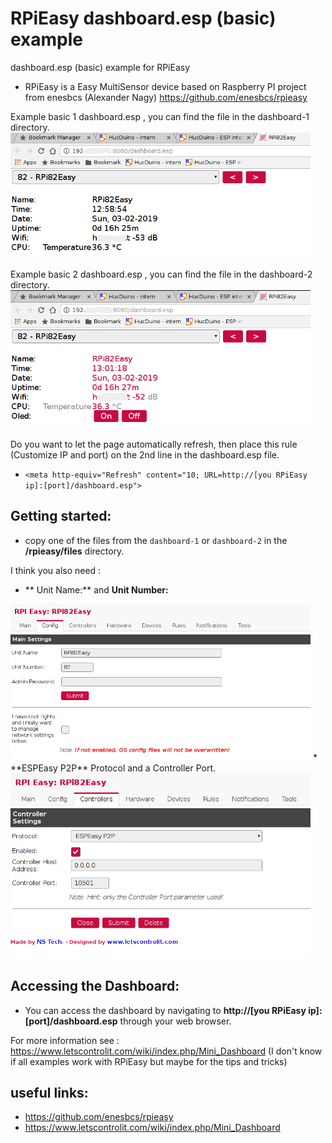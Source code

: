 # RPiEasy dashboard.esp (basic) example
dashboard.esp (basic) example for RPiEasy


* RPiEasy is a Easy MultiSensor device based on Raspberry PI project from
  enesbcs (Alexander Nagy) https://github.com/enesbcs/rpieasy

 Example basic 1 dashboard.esp , you can find the file in the dashboard-1 directory.
<img src="schreenshot/dashboard-1.png" width="480">

 Example basic 2 dashboard.esp , you can find the file in the dashboard-2 directory.
<img src="schreenshot/dashboard-2.png" width="480">

Do you want to let the page automatically refresh, 
  then place this rule (Customize IP and port) on the 2nd line in the dashboard.esp file.
  
* `<meta http-equiv="Refresh" content="10; URL=http://[you RPiEasy ip]:[port]/dashboard.esp">`

## Getting started: ##
* copy one of the files from the `dashboard-1` or `dashboard-2` in the **/rpieasy/files** directory.

I think you also need :
* ** Unit Name:** and **Unit Number:**
<img src="schreenshot/config-1.png" width="480">
* **ESPEasy P2P** Protocol and a Controller Port. 
<img src="schreenshot/config-2.png" width="480">
  
## Accessing the Dashboard: ##
* You can access the dashboard by navigating to **http://[you RPiEasy ip]:[port]/dashboard.esp** through your web browser.

For more information see : https://www.letscontrolit.com/wiki/index.php/Mini_Dashboard
  (I don't know if all examples work with RPiEasy but maybe for the tips and tricks)

## useful links: ##
*  https://github.com/enesbcs/rpieasy
*  https://www.letscontrolit.com/wiki/index.php/Mini_Dashboard
